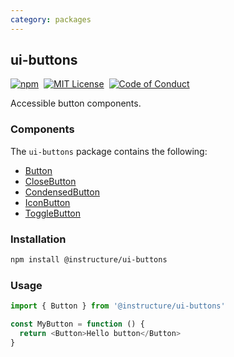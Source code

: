 ```yaml
---
category: packages
---
```


## ui-buttons

[![npm][npm]][npm-url]&nbsp;
[![MIT License][license-badge]][license]&nbsp;
[![Code of Conduct][coc-badge]][coc]

Accessible button components.

### Components

The `ui-buttons` package contains the following:

- [Button](#Button)
- [CloseButton](#CloseButton)
- [CondensedButton](#CondensedButton)
- [IconButton](#IconButton)
- [ToggleButton](#ToggleButton)

### Installation

```sh
npm install @instructure/ui-buttons
```

### Usage

```js
import { Button } from '@instructure/ui-buttons'

const MyButton = function () {
  return <Button>Hello button</Button>
}
```

[npm]: https://img.shields.io/npm/v/@instructure/ui-buttons.svg
[npm-url]: https://npmjs.com/package/@instructure/ui-buttons
[license-badge]: https://img.shields.io/npm/l/instructure-ui.svg?style=flat-square
[license]: https://github.com/instructure/instructure-ui/blob/master/LICENSE
[coc-badge]: https://img.shields.io/badge/code%20of-conduct-ff69b4.svg?style=flat-square
[coc]: https://github.com/instructure/instructure-ui/blob/master/CODE_OF_CONDUCT.md
